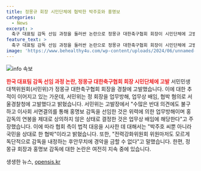 ```yaml
---
title: 정몽규 회장 시민단체에 협박한 박주호와 홍명보
categories:
  - News
excerpt: >
  축구 대표팀 감독 선임 과정을 둘러싼 논란으로 정몽규 대한축구협회 회장이 시민단체에 고발당했다. 시민위는 회장을 업무방해, 업무상 배임, 협박 혐의로 경찰에 고발했다고 전했으며, 전 국가대표 박주호도 감독 선임 절차 문제를 폭로하면서 협회 측의 법적 대응을 비판했다. 논란은 홍명보 감독의 선임과 관련, 대한축구협회의 결정 절차와 투명성에 대한 논란으로 이어졌다. #시민단체 #정몽규 #홍명보
feature_text: >
  축구 대표팀 감독 선임 과정을 둘러싼 논란으로 정몽규 대한축구협회 회장이 시민단체에 고발당했다. 시민위는 회장을 업무방해, 업무상 배임, 협박 혐의로 경찰에 고발했다고 전했으며, 전 국가대표 박주호도 감독 선임 절차 문제를 폭로하면서 협회 측의 법적 대응을 비판했다. 논란은 홍명보 감독의 선임과 관련, 대한축구협회의 결정 절차와 투명성에 대한 논란으로 이어졌다. #시민단체 #정몽규 #홍명보
image: 'https://www.behealthy4u.com/wp-content/uploads/2024/06/unnamed-file.png'
---
```


<p><img src="https://www.behealthy4u.com/wp-content/uploads/2024/06/unnamed-file.png" alt="info 속보" /></p>

<p><b><span style="color: #ee2323;">한국 대표팀 감독 선임 과정 논란, 정몽규 대한축구협회 회장 시민단체에 고발</span></b>
서민민생대책위원회(서민위)가 정몽규 대한축구협회 회장을 경찰에 고발했습니다. 이에 대한 추적이 이어지고 있는 가운데, 서민위는 정 회장을 업무방해, 업무상 배임, 협박 혐의로 서울경찰청에 고발했다고 밝혔습니다. 서민위는 고발장에서 "수많은 반대 의견에도 불구하고 이사회 서면결의를 통해 홍명보 감독을 선임한 것은 위력에 의한 업무방해이며 홍 감독의 연봉을 제대로 상의하지 않은 상태로 결정한 것은 업무상 배임에 해당한다"고 주장했습니다. 이에 따라 협회 측이 법적 대응을 시사한 데 대해서는 "박주호 씨뿐 아니라 국민을 상대로 한 협박"이라고 밝혔습니다. 또한, "전력강화위원회 위원마저도 모르게 독단적으로 감독을 내정하는 후안무치에 경악을 금할 수 없다"고 말했습니다. 한편, 정몽규 회장과 홍명보 감독에 대한 논란은 여전히 지속 중에 있습니다.</p>

<p data-ke-size="size16"></p>
생생한 뉴스, <a href="https://opensis.kr" rel="dofollow">opensis.kr</a>


